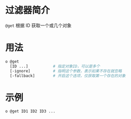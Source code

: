 # 过滤器简介

`@get` 根据 ID 获取一个或几个对象


# 用法

```bash
o @get
  [ID ...]           # 指定对象ID，可以是多个
  [-ignore]          # 指明这个参数，表示如果不存在就忽略
  [-fallback]        # 开启这个选项，仅获取第一个存在的对象
```

# 示例

```bash
o @get ID1 ID2 ID3 ...
```

